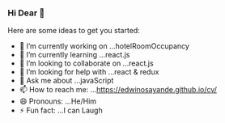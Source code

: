 ### Hi Dear 👋

Here are some ideas to get you started:

- 🔭 I’m currently working on ...hotelRoomOccupancy
- 🌱 I’m currently learning ...react.js
- 👯 I’m looking to collaborate on ...react.js
- 🤔 I’m looking for help with ...react & redux
- 💬 Ask me about ...javaScript
- 📫 How to reach me: ...https://edwinosayande.github.io/cv/
- 😄 Pronouns: ...He/Him
- ⚡ Fun fact: ...I can Laugh
